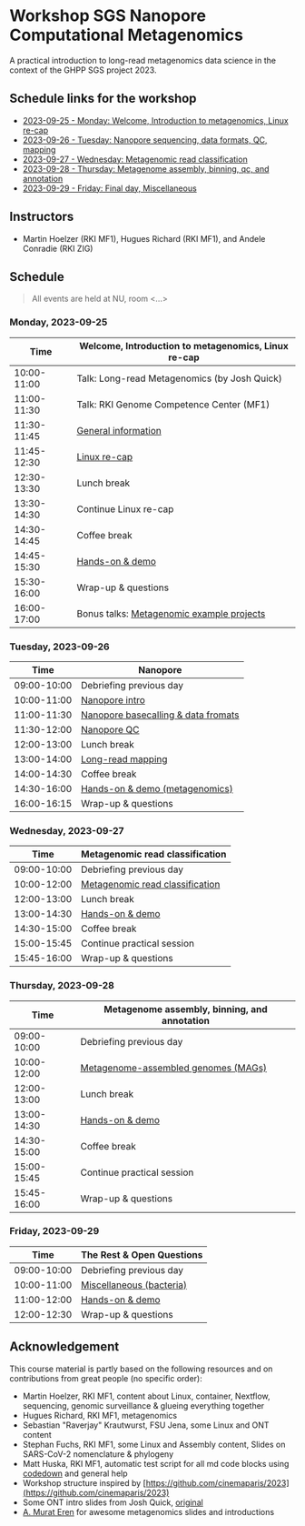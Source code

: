 # Workshop SGS Nanopore Computational Metagenomics

A practical introduction to long-read metagenomics data science in the context of the GHPP SGS project 2023.

## Schedule links for the workshop

* [2023-09-25 - Monday: Welcome, Introduction to metagenomics, Linux re-cap](#0)  
* [2023-09-26 - Tuesday: Nanopore sequencing, data formats, QC, mapping](#1)  
* [2023-09-27 - Wednesday: Metagenomic read classification](#10)
* [2023-09-28 - Thursday: Metagenome assembly, binning, qc, and annotation](#11)
* [2023-09-29 - Friday: Final day, Miscellaneous](#4)  

## Instructors

* Martin Hoelzer (RKI MF1), Hugues Richard (RKI MF1), and Andele Conradie (RKI ZIG)

## Schedule

> All events are held at NU, room <...>

### <a name="0"></a> Monday, 2023-09-25
| Time        | Welcome, Introduction to metagenomics, Linux re-cap |
| --          | --               |
| 10:00-11:00 | Talk: Long-read Metagenomics (by Josh Quick) | 
| 11:00-11:30 | Talk: RKI Genome Competence Center (MF1) |
| 11:30-11:45 | [General information](day-welcome-linux-container-wms/general.md) |
| 11:45-12:30 | [Linux re-cap](day-welcome-linux-container-wms/linux.md) |
| 12:30-13:30 | Lunch break |
| 13:30-14:30 | Continue Linux re-cap |
| 14:30-14:45 | Coffee break |
| 14:45-15:30 | [Hands-on & demo](day-welcome-linux-container-wms/hands-on.md) |
| 15:30-16:00 | Wrap-up & questions |
| 16:00-17:00 | Bonus talks: [Metagenomic example projects](https://docs.google.com/presentation/d/1CmkZ28PHgQ8dVwmm-U82tjOR0sPEcOcTWkjQzWZd98o/edit?usp=sharing) | 

### <a name="1"></a> Tuesday, 2023-09-26
| Time        | Nanopore |
| --          | --               |
| 09:00-10:00 | Debriefing previous day |
| 10:00-11:00 | [Nanopore intro](day-nanopore/nanopore.md) |
| 11:00-11:30 | [Nanopore basecalling & data fromats](day-nanopore/nanopore.md) |
| 11:30-12:00 | [Nanopore QC](day-nanopore/nanopore.md) |
| 12:00-13:00 | Lunch break |
| 13:00-14:00 | [Long-read mapping](day-nanopore/mapping.md) |
| 14:00-14:30 | Coffee break |
| 14:30-16:00 | [Hands-on & demo (metagenomics)](day-nanopore/hands-on-metagenomics.md) |
| 16:00-16:15 | Wrap-up & questions |

### <a name="10"></a> Wednesday, 2023-09-27
| Time        | Metagenomic read classification |
| --          | --               |
| 09:00-10:00 | Debriefing previous day |
| 10:00-12:00 | [Metagenomic read classification](day-metagenomic-classification/README.md) |
| 12:00-13:00 | Lunch break |
| 13:00-14:30 | [Hands-on & demo](day-metagenomic-classification/hands-on.md) |
| 14:30-15:00 | Coffee break |
| 15:00-15:45 | Continue practical session |
| 15:45-16:00 | Wrap-up & questions |

### <a name="11"></a> Thursday, 2023-09-28
| Time        | Metagenome assembly, binning, and annotation |
| --          | --               |
| 09:00-10:00 | Debriefing previous day |
| 10:00-12:00 | [Metagenome-assembled genomes (MAGs)](day-metagenomic-assembly/README.md) |
| 12:00-13:00 | Lunch break |
| 13:00-14:30 | [Hands-on & demo](day-metagenomic-assembly/hands-on.md) |
| 14:30-15:00 | Coffee break |
| 15:00-15:45 | Continue practical session |
| 15:45-16:00 | Wrap-up & questions |

### <a name="4"></a> Friday, 2023-09-29
| Time        | The Rest & Open Questions |
| --          | --               |
| 09:00-10:00 | Debriefing previous day |
| 10:00-11:00 | [Miscellaneous (bacteria)](day-misc/README.md) |
| 11:00-12:00 | [Hands-on & demo](day-misc/hands-on.md) |
| 12:00-12:30 | Wrap-up & questions |




## Acknowledgement

This course material is partly based on the following resources and on contributions from great people (no specific order):

* Martin Hoelzer, RKI MF1, content about Linux, container, Nextflow, sequencing, genomic surveillance & glueing everything together
* Hugues Richard, RKI MF1, metagenomics 
* Sebastian "Raverjay" Krautwurst, FSU Jena, some Linux and ONT content
* Stephan Fuchs, RKI MF1, some Linux and Assembly content, Slides on SARS-CoV-2 nomenclature & phylogeny 
* Matt Huska, RKI MF1, automatic test script for all md code blocks using [codedown](https://github.com/earldouglas/codedown) and general help
* Workshop structure inspired by [https://github.com/cinemaparis/2023](https://github.com/cinemaparis/2023)
* Some ONT intro slides from Josh Quick, [original](https://github.com/cinemaparis/2023/blob/main/day1-Tuesday/slides-Quick.pdf)
* [A. Murat Eren](https://merenlab.org) for awesome metagenomics slides and introductions